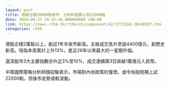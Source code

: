 ```yaml
---
layout: post
title: 港股企穩20000點收市　分析料短期上試22000點
date: 2024-09-27 19:42:46.000000000 +08:00
link: https://news.rthk.hk/rthk/ch/component/k2/1772368-20240927.htm
categories: rthk
---
```


港股企穩2萬點以上，創近1年半收市新高。主板成交急升至逾4400億元，創歷史新高。恒指本周累計上升13%，是近26年以來最大的一星期升幅。

滬深股市3大主要指數亦升近3%至10%，成交連續第3日突破1萬億元人民幣。

中策國際策略分析師顏招駿表示，市場對內地政策的憧憬，或令恒指短期上試22000點，但後市走勢或較波動。
